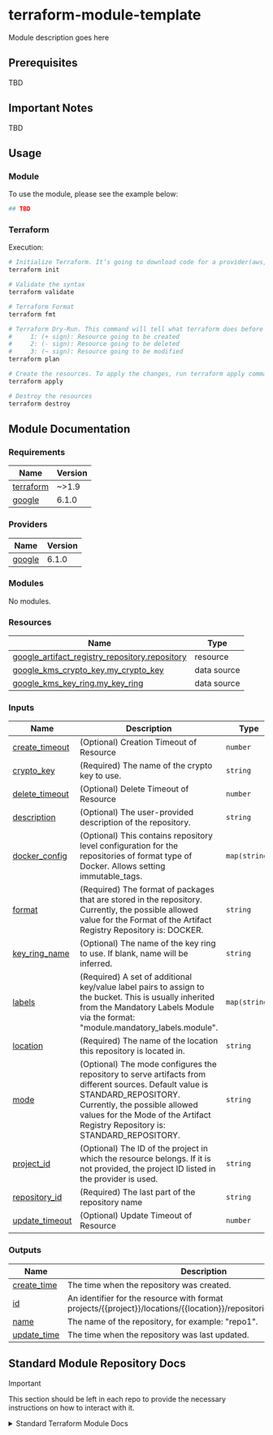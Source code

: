 # terraform-module-template

Module description goes here

## Prerequisites

TBD

## Important Notes

TBD

## Usage

### Module

To use the module, please see the example below:

```terraform
## TBD
```

### Terraform

Execution:

```bash
# Initialize Terraform. It’s going to download code for a provider(aws, gcp and azure) that we will use
terraform init

# Validate the syntax
terraform validate

# Terraform Format
terraform fmt

# Terraform Dry-Run. This command will tell what terraform does before making any changes.
#     1: (+ sign): Resource going to be created
#     2: (- sign): Resource going to be deleted
#     3: (~ sign): Resource going to be modified
terraform plan

# Create the resources. To apply the changes, run terraform apply command
terraform apply

# Destroy the resources
terraform destroy
```

## Module Documentation

<!-- BEGIN_TF_DOCS -->
### Requirements

| Name | Version |
|------|---------|
| <a name="requirement_terraform"></a> [terraform](#requirement\_terraform) | ~>1.9 |
| <a name="requirement_google"></a> [google](#requirement\_google) | 6.1.0 |

### Providers

| Name | Version |
|------|---------|
| <a name="provider_google"></a> [google](#provider\_google) | 6.1.0 |

### Modules

No modules.

### Resources

| Name | Type |
|------|------|
| [google_artifact_registry_repository.repository](https://registry.terraform.io/providers/hashicorp/google/6.1.0/docs/resources/artifact_registry_repository) | resource |
| [google_kms_crypto_key.my_crypto_key](https://registry.terraform.io/providers/hashicorp/google/6.1.0/docs/data-sources/kms_crypto_key) | data source |
| [google_kms_key_ring.my_key_ring](https://registry.terraform.io/providers/hashicorp/google/6.1.0/docs/data-sources/kms_key_ring) | data source |

### Inputs

| Name | Description | Type | Default | Required |
|------|-------------|------|---------|:--------:|
| <a name="input_create_timeout"></a> [create\_timeout](#input\_create\_timeout) | (Optional) Creation Timeout of Resource | `number` | `20` | no |
| <a name="input_crypto_key"></a> [crypto\_key](#input\_crypto\_key) | (Required) The name of the crypto key to use. | `string` | n/a | yes |
| <a name="input_delete_timeout"></a> [delete\_timeout](#input\_delete\_timeout) | (Optional) Delete Timeout of Resource | `number` | `20` | no |
| <a name="input_description"></a> [description](#input\_description) | (Optional) The user-provided description of the repository. | `string` | `""` | no |
| <a name="input_docker_config"></a> [docker\_config](#input\_docker\_config) | (Optional) This contains repository level configuration for the repositories of format type of Docker. Allows setting immutable\_tags. | `map(string)` | `{}` | no |
| <a name="input_format"></a> [format](#input\_format) | (Required) The format of packages that are stored in the repository. Currently, the possible allowed value for the Format of the Artifact Registry Repository is: DOCKER. | `string` | `"DOCKER"` | no |
| <a name="input_key_ring_name"></a> [key\_ring\_name](#input\_key\_ring\_name) | (Optional) The name of the key ring to use. If blank, name will be inferred. | `string` | n/a | yes |
| <a name="input_labels"></a> [labels](#input\_labels) | (Required) A set of additional key/value label pairs to assign to the bucket. This is usually inherited from the Mandatory Labels Module via the format: "module.mandatory\_labels.module". | `map(string)` | `{}` | no |
| <a name="input_location"></a> [location](#input\_location) | (Required) The name of the location this repository is located in. | `string` | n/a | yes |
| <a name="input_mode"></a> [mode](#input\_mode) | (Optional) The mode configures the repository to serve artifacts from different sources. Default value is STANDARD\_REPOSITORY. Currently, the possible allowed values for the Mode of the Artifact Registry Repository is: STANDARD\_REPOSITORY. | `string` | `"STANDARD_REPOSITORY"` | no |
| <a name="input_project_id"></a> [project\_id](#input\_project\_id) | (Optional) The ID of the project in which the resource belongs. If it is not provided, the project ID listed in the provider is used. | `string` | `null` | no |
| <a name="input_repository_id"></a> [repository\_id](#input\_repository\_id) | (Required) The last part of the repository name | `string` | n/a | yes |
| <a name="input_update_timeout"></a> [update\_timeout](#input\_update\_timeout) | (Optional) Update Timeout of Resource | `number` | `20` | no |

### Outputs

| Name | Description |
|------|-------------|
| <a name="output_create_time"></a> [create\_time](#output\_create\_time) | The time when the repository was created. |
| <a name="output_id"></a> [id](#output\_id) | An identifier for the resource with format projects/{{project}}/locations/{{location}}/repositories/{{repository\_id}}. |
| <a name="output_name"></a> [name](#output\_name) | The name of the repository, for example: "repo1". |
| <a name="output_update_time"></a> [update\_time](#output\_update\_time) | The time when the repository was last updated. |
<!-- END_TF_DOCS -->

## Standard Module Repository Docs

> [!IMPORTANT]  
> This section should be left in each repo to provide the necessary instructions on how to interact with it.

<details>
<summary>Standard Terraform Module Docs</summary>

---

This repository was bootstrapped via Terraform module template. That means it is preconfigured for certain workflows.

This repo includes the following built-in workflows:

- Linting of:
  - YAML
  - Github Actions
  - Terraform HCL
- Checkov to check for baseline compliance of HCL code
- Dependabot for Github Actions
- Semantic Versioning of releases
  - PRs are checked to ensure their name matches Conventional Commit style
- Run Terraform Test on PRs and Releases
- Push Module to HCP/TFE after Release

### Github PR Rules

You should configure the repository to require certain checks to avoid merging in non-compliant code.

### Semantic Versioning

> [!IMPORTANT]  
> **You must use `squash` commits for PRs in order for this workflow to function properly. You cannot use merge commits, you must use the name of the PR as the commit message.**

In order to promote changes to this repository, you must understand Conventional Commit style commit messages. These types of commit messages allow code reviewers to influence the versioning of the package in an accessible way.

_Conventional Commit messages **must** be made upon merging in a PR, which in turn will influence the next version number of the release._

| Commit Prefix | Commit Message                   | SemVer Output                           |
| ------------- | -------------------------------- | --------------------------------------- |
| `docs`        | `docs: update readme`            | Increment SemVer **patch** version by 1 |
| `fix`         | `fix: add output property`       | Increment SemVer **patch** version by 1 |
| `ci`          | `ci: updated ci scripts`         | Increment SemVer **patch** version by 1 |
| `feat`        | `feat: add CMEK to resource`     | Increment SemVer **minor** version by 1 |
| `major`       | `major: rework module structure` | Increment SemVer **major** version by 1 |

- [More information about Conventional Commits can be found here.](https://www.conventionalcommits.org/en/v1.0.0/#summary)
- [PR names are checked with the following Github Action](https://github.com/amannn/action-semantic-pull-request)
- The [detailed SemVer specification can be found here](https://semver.org/), but simply following the rules above is sufficient to produce proper module versioning. It is not necessary to use SemVer commits during the normal development cycle, it is only necessary during merges.

### Push Terraform Module Action

> You _must_ configure the Github Action correctly in order to push modules to HCP/TFE, or hook-up TFE/HCP tag-based modules. If you are using the Tag-based workflow, you don't need to use a separate action to push modules.

The `.github/workflows/release.yml` file has an action for pushing modules to HCP/TFE. This needs to be altered to match your server, as well as the module.

See documentation for [bruceharrison1984/terraform-push-module](https://github.com/bruceharrison1984/terraform-push-module) on how to configure the action for pushing to TFE/HCP.

Module version numbers are derived from previous versions and Conventional Commit messages.

### Auto-Documentation

Module documentation will automatically be completed upon creating a PR. You do not need to fill out the [Module Documentation](#module-documentation) section by hand. trigger

</details>
